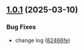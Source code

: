 ## [1.0.1](https://github.com/KhanhTQ-hub/com.ktgame.config.core/compare/v1.0.0...v1.0.1) (2025-03-10)


### Bug Fixes

* change log ([82466fe](https://github.com/KhanhTQ-hub/com.ktgame.config.core/commit/82466fe173e50403285ede410d88fe9f6643b90f))
